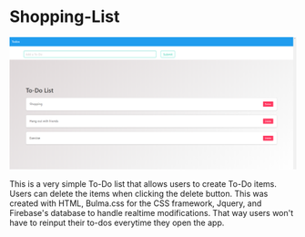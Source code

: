 # Shopping-List

![image](./assets/images/to-do.png)

This is a very simple To-Do list that allows users to create To-Do items. Users can delete the items when clicking the delete button. This was created with HTML, Bulma.css for the CSS framework, Jquery, and Firebase's database to handle realtime modifications. That way users won't have to reinput their to-dos everytime they open the app.
